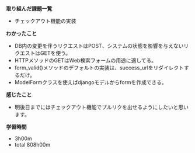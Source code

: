 **取り組んだ課題一覧**
* チェックアウト機能の実装

**わかったこと**
* DB内の変更を伴うリクエストはPOST、システムの状態を影響を与えないリクエストはGETを使う。
* HTTPメソッドのGETはWeb検索フォームの用途に適してる。
* form_valid()メソッドのデフォルトの実装は、success_urlをリダイレクトするだけ。
* ModelFormクラスを使えばdjangoモデルからformを作成できる。
  
**感じたこと**
* 明後日までにはチェックアウト機能でプルリクを出せるようにしたいと思います。

**学習時間**
* 3h00m
 * total 808h00m
